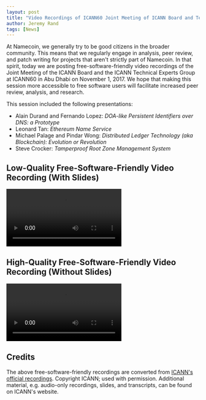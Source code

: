 ```yaml
---
layout: post
title: "Video Recordings of ICANN60 Joint Meeting of ICANN Board and Technical Experts Group"
author: Jeremy Rand
tags: [News]
---
```


At Namecoin, we generally try to be good citizens in the broader community.  This means that we regularly engage in analysis, peer review, and patch writing for projects that aren't strictly part of Namecoin.  In that spirit, today we are posting free-software-friendly video recordings of the Joint Meeting of the ICANN Board and the ICANN Technical Experts Group at ICANN60 in Abu Dhabi on November 1, 2017.  We hope that making this session more accessible to free software users will facilitate increased peer review, analysis, and research.

This session included the following presentations:

* Alain Durand and Fernando Lopez: *DOA-like Persistent Identifiers over DNS: a Prototype*
* Leonard Tan: *Ethereum Name Service*
* Michael Palage and Pindar Wong: *Distributed Ledger Technology (aka Blockchain): Evolution or Revolution*
* Steve Crocker: *Tamperproof Root Zone Management System*

## Low-Quality Free-Software-Friendly Video Recording (With Slides)

<video controls>
<source src="{{ site.files_url }}/files/videos/icann-60/ICANN-60-Joint-Meeting-ICANN-Board-and-Technical-Experts-Group-LQ-Video-with-Slides.webm#t=62" type="video/webm">
Video with slides.
</video>

## High-Quality Free-Software-Friendly Video Recording (Without Slides)

<video controls>
<source src="{{ site.files_url }}/files/videos/icann-60/ICANN-60-Joint-Meeting-ICANN-Board-and-Technical-Experts-Group-HQ-Video-Only.webm#t=624" type="video/webm">
Video without slides.
</video>

## Credits

The above free-software-friendly recordings are converted from [ICANN's official recordings](https://icann60abudhabi2017.sched.com/event/CbHh/joint-meeting-icann-board-technical-experts-group-teg).  Copyright ICANN; used with permission.  Additional material, e.g. audio-only recordings, slides, and transcripts, can be found on ICANN's website.
